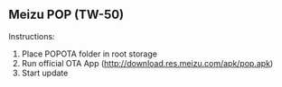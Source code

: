 Meizu POP (TW-50)
----------------------------------------------
Instructions:
1. Place POPOTA folder in root storage
2. Run official OTA App (http://download.res.meizu.com/apk/pop.apk)
3. Start update 